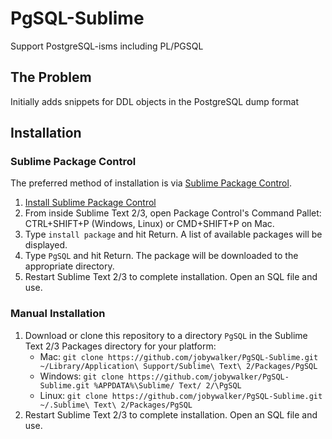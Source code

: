 # PgSQL-Sublime

Support PostgreSQL-isms including PL/PGSQL


## The Problem

Initially adds snippets for DDL objects in the PostgreSQL dump format


## Installation
### Sublime Package Control

The preferred method of installation is via [Sublime Package Control](http://wbond.net/sublime_packages/package_control).

1. [Install Sublime Package Control](http://wbond.net/sublime_packages/package_control/installation)
2. From inside Sublime Text 2/3, open Package Control's Command Pallet: CTRL+SHIFT+P (Windows, Linux) or CMD+SHIFT+P on Mac.
3. Type `install package` and hit Return. A list of available packages will be displayed.
4. Type `PgSQL` and hit Return. The package will be downloaded to the appropriate directory.
5. Restart Sublime Text 2/3 to complete installation. Open an SQL file and use.

### Manual Installation

1. Download or clone this repository to a directory `PgSQL` in the Sublime Text 2/3 Packages directory for your platform:
    * Mac: `git clone https://github.com/jobywalker/PgSQL-Sublime.git ~/Library/Application\ Support/Sublime\ Text\ 2/Packages/PgSQL`
    * Windows: `git clone https://github.com/jobywalker/PgSQL-Sublime.git %APPDATA%\Sublime/ Text/ 2/\PgSQL`
    * Linux: `git clone https://github.com/jobywalker/PgSQL-Sublime.git ~/.Sublime\ Text\ 2/Packages/PgSQL`
2. Restart Sublime Text 2/3 to complete installation. Open an SQL file and use.
